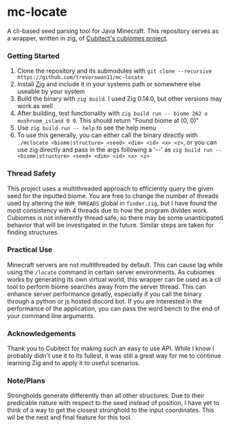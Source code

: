 # mc-locate
A cli-based seed parsing tool for Java Minecraft. This repository serves as a wrapper, written in zig, of [Cubitect's cubiomes project](https://github.com/Cubitect/cubiomes). 

### Getting Started
1. Clone the repository and its submodules with `git clone --recursive https://github.com/trevorswan11/mc-locate`
2. Install [Zig](https://ziglang.org/) and include it in your systems path or somewhere else useable by your system
3. Build the binary with `zig build`. I used Zig 0.14.0, but other versions may work as well
4. After building, test functionality with `zig build run -- biome 262 o mushroom_island 0 0`. This should return "Found biome at (0, 0)"
5. Use `zig build run -- help` to see the help menu
6. To use this generally, you can either call the binary directly with `./mclocate <biome|structure> <seed> <dim> <id> <x> <z>`, or you can use zig directly and pass in the args following a '--' as `zig build run -- <biome|structure> <seed> <dim> <id> <x> <z>`

### Thread Safety
This project uses a multithreaded approach to efficiently query the given seed for the inputted biome. You are free to change the number of threads used by altering the `NUM_THREADS` global in `finder.zig`, but I have found the most consistency with 4 threads due to how the program divides work. Cubiomes is not inherently thread safe, so there may be some unanticipated behavior that will be investigated in the future. Similar steps are taken for finding structures.

### Practical Use
Minecraft servers are not multithreaded by default. This can cause lag while using the `/locate` command in certain server environments. As cubiomes works by generating its own virtual world, this wrapper can be used as a cli tool to perform biome searches away from the server thread. This can enhance server performance greatly, especially if you call the binary through a python or js hosted discord bot. If you are interested in the performance of the application, you can pass the word bench to the end of your command line arguments.

### Acknowledgements
Thank you to Cubitect for making such an easy to use API. While I know I probably didn't use it to its fullest, it was still a great way for me to continue learning Zig and to apply it to useful scenarios.

### Note/Plans
Strongholds generate differently than all other structures. Due to their predicable nature with respect to the seed instead of position, I have yet to think of a way to get the closest stronghold to the input coordinates. This wil be the next and final feature for this tool.
